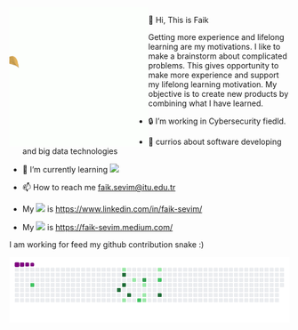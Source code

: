    <img align="left" src="https://github.com/abrekcoin/Actions/blob/main/slangt.gif" alt="My Image">                                              

👋 Hi,  This is Faik 



Getting more experience and lifelong learning are my motivations. I like to make a brainstorm about complicated problems. This gives opportunity to make more experience and support my lifelong learning motivation. My objective is to create new products by combining what I have learned.

- 🔒 I’m working in Cybersecurity fiedld.

-  👀 currios about software developing and big data technologies

- 🌱 I’m currently learning <img src="https://img.shields.io/badge/Go-00ADD8?style=for-the-badge&logo=go&logoColor=white" />

- 📫 How to reach me faik.sevim@itu.edu.tr

- My <img src="https://img.shields.io/badge/LinkedIn-0077B5?style=for-the-badge&logo=linkedin&logoColor=white" /> is https://www.linkedin.com/in/faik-sevim/

- My <img src="https://img.shields.io/badge/Medium-12100E?style=for-the-badge&logo=medium&logoColor=white" /> is https://faik-sevim.medium.com/

I am working for feed my github contribution snake :)

![snake gif](https://github.com/abrekcoin/Actions/blob/output/github-contribution-grid-snake.gif?raw=true)
